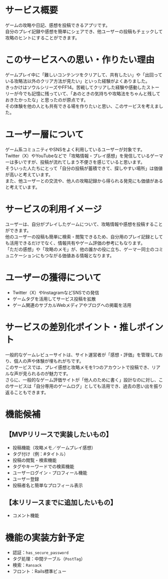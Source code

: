 # サービス概要  
ゲームの攻略や日記、感想を投稿できるアプリです。  
自分のプレイ記録や感想を簡単にシェアでき、他ユーザーの投稿もチェックして攻略のヒントにすることができます。

# このサービスへの思い・作りたい理由  
ゲームプレイ中に「難しいコンテンツをクリアして、共有したい」や「出回っている攻略法以外のクリア方法が見たい」といった経験がよくありました。  
きっかけはソウルシリーズやFF14。苦戦してクリアした経験や感動したストーリーが今でも記憶に残っていて、「あのときの気持ちや攻略法をちゃんと残しておきたかったな」と思ったのが原点です。  
その体験を他の人とも共有できる場を作りたいと思い、このサービスを考えました。

# ユーザー層について  
ゲーム系コミュニティやSNSをよく利用しているユーザーが対象です。  
Twitter（X）やYouTubeなどで「攻略情報・プレイ感想」を発信しているゲーマーは多いですが、投稿が流れてしまう不便さを感じていると思います。  
そういった人たちにとって「自分の投稿が蓄積できて、探しやすい場所」は価値が高いと考えています。  
また、他ユーザーとの交流や、他人の攻略記録から得られる発見にも価値があると考えています。

# サービスの利用イメージ  
ユーザーは、自分がプレイしたゲームについて、攻略情報や感想を投稿することができます。  
他のユーザーの投稿も簡単に検索・閲覧できるため、自分用のプレイ記録としても活用できるだけでなく、情報共有やゲーム評価の参考にもなります。  
「ただの感想」や「攻略のメモ」が、他の誰かの役に立ち、ゲーマー同士のコミュニケーションにもつながる価値ある情報となります。

# ユーザーの獲得について  
- Twitter（X）やInstagramなどSNSでの発信  
- ゲームタグを活用してサービス投稿を拡散  
- ゲーム関連のサブカルWebメディアやブログへの掲載を活用  

# サービスの差別化ポイント・推しポイント  
一般的なゲームレビューサイトは、サイト運営者が「感想・評価」を管理しており、個人の声や体験が埋もれがちです。  
このサービスでは、プレイ感想と攻略メモを1つのアカウントで投稿でき、リアルな声が見られるのが魅力です。  
さらに、一般的なゲーム評価サイトが「他人のために書く」設計なのに対し、このサービスは「自分専用のゲームログ」としても活用でき、過去の思い出を振り返ることもできます。

# 機能候補  

## 【MVPリリースで実装したいもの】  
- 投稿機能（攻略メモ／ゲームプレイ感想）  
- タグ付け（例：#タイトル）  
- 投稿の閲覧・検索機能  
- タグやキーワードでの検索機能  
- ユーザーログイン・プロフィール機能  
- ユーザー登録  
- 投稿者名と簡単なプロフィール表示  

## 【本リリースまでに追加したいもの】  
- コメント機能  

# 機能の実装方針予定  
- 認証：`has_secure_password`  
- タグ処理：中間テーブル（`PostTag`）  
- 検索：`Ransack`  
- フロント：Rails標準ビュー  
